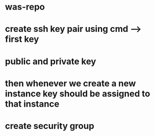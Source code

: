 # was-repo

# create ssh key pair using cmd --> first key
# public and private key
# then whenever we create a new instance key should be assigned to that instance

# create security group
